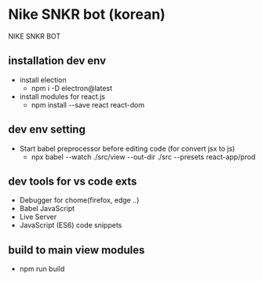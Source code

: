 # Nike SNKR bot (korean)
NIKE SNKR BOT

## installation dev env
+ install election 
  + npm i -D electron@latest
+ install modules for react.js
  + npm install --save react react-dom

## dev env setting
+ Start babel preprocessor before editing code (for convert jsx to js)
  + npx babel --watch ./src/view --out-dir ./src --presets react-app/prod

## dev tools for vs code exts
+ Debugger for chome(firefox, edge ..)
+ Babel JavaScript
+ Live Server
+ JavaScript (ES6) code snippets

## build to main view modules
+ npm run build
